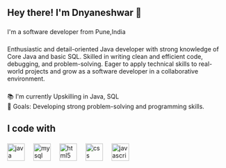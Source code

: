 <h2 align="left">Hey there! I'm Dnyaneshwar 👋</h2>

###

<p align="left">I'm a software developer from Pune,India</p>

###

<p align="left">Enthusiastic and detail-oriented Java developer with strong knowledge of Core Java and basic SQL. Skilled in writing clean and efficient code, debugging, and problem-solving. Eager to apply technical skills to real-world projects and grow as a software developer in a collaborative environment.</p>

###

<p align="left">📚 I'm currently Upskilling in Java, SQL<br>🎯 Goals: Developing strong problem-solving and programming skills.</p>

###

<h2 align="left">I code with</h2>

###

<div align="left">
  <img src="https://cdn.jsdelivr.net/gh/devicons/devicon/icons/java/java-original.svg" height="40" alt="java logo"  />
  <img width="12" />
  <img src="https://cdn.jsdelivr.net/gh/devicons/devicon/icons/mysql/mysql-original.svg" height="40" alt="mysql logo"  />
  <img width="12" />
  <img src="https://cdn.jsdelivr.net/gh/devicons/devicon/icons/html5/html5-original.svg" height="40" alt="html5 logo"  />
  <img width="12" />
  <img src="https://cdn.jsdelivr.net/gh/devicons/devicon/icons/css3/css3-original.svg" height="40" alt="css logo"  />
  <img width="12" />
  <img src="https://cdn.jsdelivr.net/gh/devicons/devicon/icons/javascript/javascript-original.svg" height="40" alt="javascript logo"  />
</div>

###
